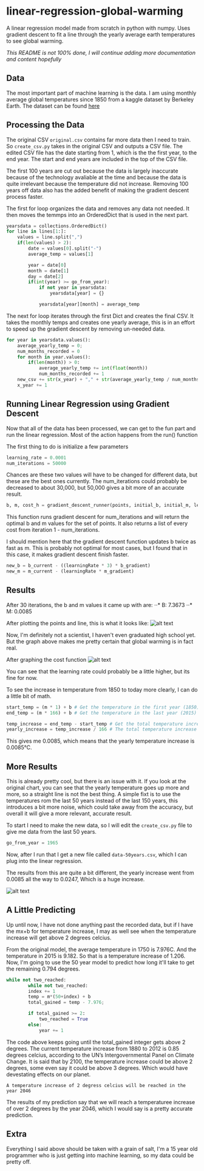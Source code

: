 # linear-regression-global-warming
A linear regression model made from scratch in python with numpy. Uses gradient descent to fit a line through the yearly average earth temperatures to see global warming.

*This README is not 100% done, I will continue adding more documentation and content hopefully*

## Data
The most important part of machine learning is the data. I am using monthly average global temperatures since 1850 from a kaggle dataset by Berkeley Earth. The dataset can be found [here](https://www.kaggle.com/berkeleyearth/climate-change-earth-surface-temperature-data)


## Processing the Data
The original CSV `original.csv` contains far more data then I need to train. So `create_csv.py` takes in the original CSV and outputs a CSV file. The edited CSV file has the date starting from 1, which is the the first year, to the end year. The start and end years are included in the top of the CSV file.

The first 100 years are cut out because the data is largely inaccurate because of the technology avaliable at the time and because the data is quite irrelevant because the temperature did not increase. Removing 100 years off data also has the added benefit of making the gradient descent process faster.

The first for loop organizes the data and removes any data not needed. It then moves the temmps into an OrderedDict that is used in the next part.
```python
yearsdata = collections.OrderedDict()
for line in lines[1:]:
    values = line.split(",")
    if(len(values) > 2):
        date = values[0].split("-")
        average_temp = values[1]

        year = date[0]
        month = date[1]
        day = date[2]
        if(int(year) >= go_from_year):
            if not year in yearsdata:
                yearsdata[year] = {}

            yearsdata[year][month] = average_temp
```

The next for loop iterates through the first Dict and creates the final CSV. It takes the monthly temps and creates one yearly average, this is in an effort to speed up the gradient descent by removing un-needed data.
```python
for year in yearsdata.values():
    average_yearly_temp = 0;
    num_months_recorded = 0
    for month in year.values():
        if(len(month)) > 0:
            average_yearly_temp += int(float(month))
            num_months_recorded += 1
    new_csv += str(x_year) + "," + str(average_yearly_temp / num_months_recorded) + "\n"
    x_year += 1
```

## Running Linear Regression using Gradient Descent
Now that all of the data has been processed, we can get to the fun part and run the linear regression. Most of the action happens from the run() function

The first thing to do is initialize a few parameters
```python
learning_rate = 0.0001
num_iterations = 50000
```
Chances are these two values will have to be changed for different data, but these are the best ones currently. The num_iterations could probably be decreased to about 30,000, but 50,000 gives a bit more of an accurate result.

```python
b, m, cost_h = gradient_descent_runner(points, initial_b, initial_m, learning_rate, num_iterations)
```
This function runs gradient descent for num_iterations and will return the optimal b and m values for the set of points. It also returns a list of every cost from iteration 1 - num_iterations.

I should mention here that the gradient descent function updates b twice as fast as m. This is probably not optimal for most cases, but I found that in this case, it makes gradient descent finish faster.
```python
new_b = b_current - ((learningRate * 3) * b_gradient)
new_m = m_current - (learningRate * m_gradient)
```

## Results
After 30 iterations, the b and m values it came up with are:
⋅⋅* B: 7.3673
⋅⋅* M: 0.0085

After plotting the points and line, this is what it looks like:
![alt text](https://github.com/Grocode87/linear-regression-global-warming/blob/master/images/1850-2015-gw.png)

Now, I'm definitely not a scientist, I haven't even graduated high school yet. But the graph above makes me pretty certain that global warming is in fact real.

After graphing the cost function
![alt text](https://github.com/Grocode87/linear-regression-global-warming/blob/master/images/cost_1.png)

You can see that the learning rate could probably be a little higher, but its fine for now.

To see the increase in temperature from 1850 to today more clearly, I can do a little bit of math.
```python
start_temp = (m * 1) + b # Get the temperature in the first year (1850)
end_temp = (m * 166) + b # Get the temperature in the last year (2015) 

temp_increase = end_temp - start_temp # Get the total temperature increase from the first year to the last
yearly_increase = temp_increase / 166 # The total temperature increase by the number of years, to find the yearly temp increase
```
This gives me 0.0085, which means that the yearly temperature increase is 0.0085°C.

## More Results
This is already pretty cool, but there is an issue with it. If you look at the original chart, you can see that the yearly temperature goes up more and more, so a straight line is not the best thing.  A simple fixt is to use the temperatures rom the last 50 years instead of the last 150 years, this introduces a bit more noise, which could take away from the accuracy, but overall it will give a more relevant, accurate result.

To start I need to make the new data, so I will edit the `create_csv.py` file to give me data from the last 50 years.
```python
go_from_year = 1965
```
Now, after I run that I get a new file called `data-50years.csv`, which I can plug into the linear regression.

The results from this are quite a bit different, the yearly increase went from 0.0085 all the way to 0.0247, Which is a huge increase.

![alt text](https://github.com/Grocode87/linear-regression-global-warming/blob/master/images/50-years-gw.png)

## A Little Predicting
Up until now, I have not done anything past the recorded data, but if I have the mx+b for temperature increase, I may as well see when the temperature increase will get above 2 degrees celcius.

From the original model, the average temperature in 1750 is 7.976C. And the temperature in 2015 is 9.182. So that is a temperature increase of 1.206. Now, I'm going to use the 50 year model to predict how long it'll take to get the remaining 0.794 degrees.

```python
while not two_reached:
        while not two_reached:
        index += 1
        temp = m*(50+index) + b
        total_gained = temp - 7.976;

        if total_gained >= 2:
            two_reached = True
        else:
            year += 1
```

The code above keeps going until the total_gained integer gets above 2 degrees. The current temperature increase from 1880 to 2012 is 0.85 degrees celcius, according to the UN’s Intergovernmental Panel on Climate Change. It is said that by 2100, the temperature increase could be above 2 degrees, some even say it could be above 3 degrees. Which would have devestating effects on our planet.

   `A temperature increase of 2 degress celcius will be reached in the year 2046`
   
The results of my prediction say that we will reach a temperaturee increase of over 2 degrees by the year 2046, which I would say is a pretty accurate prediction.

## Extra
Everything I said above should be taken with a grain of salt, I'm a 15 year old programmer who is just getting into machine learning, so my data could be pretty off.


